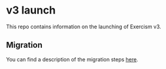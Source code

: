 # v3 launch

This repo contains information on the launching of Exercism v3.

## Migration

You can find a description of the migration steps [here](./migration/README.md).
